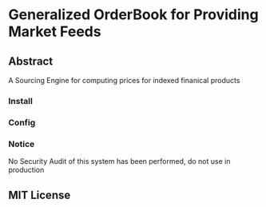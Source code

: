 # Generalized OrderBook for Providing Market Feeds

## Abstract

A Sourcing Engine for computing prices for indexed finanical products

### Install

### Config

### Notice

No Security Audit of this system has been performed, do not use in production



## MIT License